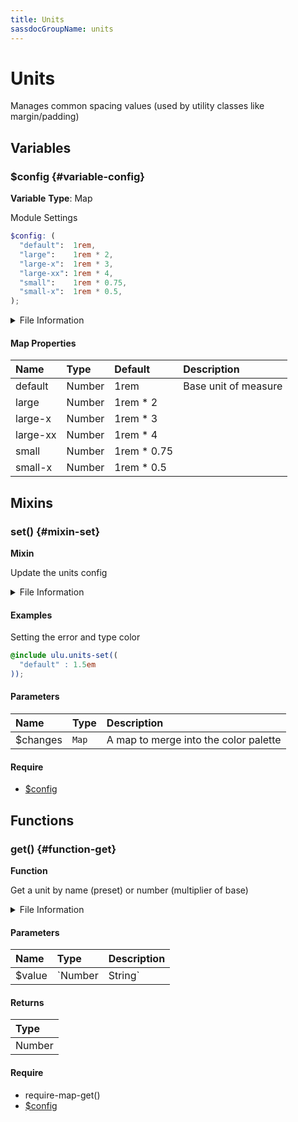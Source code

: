 ```yaml
---
title: Units
sassdocGroupName: units
---
```



# Units

<div class="type-large">

Manages common spacing values (used by utility classes like margin/padding)

</div>



## Variables




<div class="sassdoc-item-header">

###  $config {#variable-config}

  <div class="sassdoc-item-header__labels">
    <span class="tag tag--primary"><strong>Variable</strong></span> <span class="tag"><strong>Type</strong>: Map</span>
  </div>

</div>

  

Module Settings
    
    

``` scss
$config: (
  "default":  1rem,
  "large":    1rem * 2,
  "large-x":  1rem * 3,
  "large-xx": 1rem * 4,
  "small":    1rem * 0.75,
  "small-x":  1rem * 0.5,
);
```
  


<details>
  <summary>File Information</summary>
  
- **File:** _units.scss
- **Group:** units
- **Type:** variable
- **Lines (comments):** 10-17
- **Lines (code):** 19-26

</details>

    

#### Map Properties


|Name|Type|Default|Description|
|:--|:--|:--|:--|
|default|Number|1rem|Base unit of measure|
|large|Number|1rem * 2||
|large-x|Number|1rem * 3||
|large-xx|Number|1rem * 4||
|small|Number|1rem * 0.75||
|small-x|Number|1rem * 0.5||

    
  

## Mixins




<div class="sassdoc-item-header">

###  set() {#mixin-set}

  <div class="sassdoc-item-header__labels">
    <span class="tag tag--primary"><strong>Mixin</strong></span>
  </div>

</div>

  

Update the units config
    
    


<details>
  <summary>File Information</summary>
  
- **File:** _units.scss
- **Group:** units
- **Type:** mixin
- **Lines (comments):** 28-33
- **Lines (code):** 35-37

</details>

    

#### Examples

Setting the error and type color      


``` scss
@include ulu.units-set((
  "default" : 1.5em
));
```
  



      

#### Parameters


|Name|Type|Description|
|:--|:--|:--|
|$changes|`Map`|A map to merge into the color palette|

    

#### Require

- [$config](/sass/core/breakpoint/#variable-config)
  
  

## Functions




<div class="sassdoc-item-header">

###  get() {#function-get}

  <div class="sassdoc-item-header__labels">
    <span class="tag tag--primary"><strong>Function</strong></span>
  </div>

</div>

  

Get a unit by name (preset) or number (multiplier of base)
    
    


<details>
  <summary>File Information</summary>
  
- **File:** _units.scss
- **Group:** units
- **Type:** function
- **Lines (comments):** 39-41
- **Lines (code):** 43-48

</details>

    

#### Parameters


|Name|Type|Description|
|:--|:--|:--|
|$value|`Number|String`|if a number is passed it is used as a multiplier of the base, if a string is passed it is used to lookup a value from unit presets @see $config|

    

#### Returns


|Type|
|:--|
|Number|

    

#### Require

- require-map-get()
- [$config](/sass/core/breakpoint/#variable-config)
  
  
  
